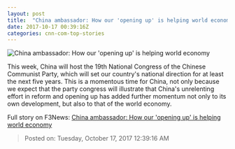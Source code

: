 ```yaml
---
layout: post
title:  "China ambassador: How our 'opening up' is helping world economy"
date: 2017-10-17 00:39:16Z
categories: cnn-com-top-stories
---
```


![China ambassador: How our 'opening up' is helping world economy](http://cdn.cnn.com/cnnnext/dam/assets/131215233620-china-factory-workers-super-tease.jpg)

This week, China will host the 19th National Congress of the Chinese Communist Party, which will set our country's national direction for at least the next five years. This is a momentous time for China, not only because we expect that the party congress will illustrate that China's unrelenting effort in reform and opening up has added further momentum not only to its own development, but also to that of the world economy.


Full story on F3News: [China ambassador: How our 'opening up' is helping world economy](http://www.f3nws.com/n/ppZHBE)

> Posted on: Tuesday, October 17, 2017 12:39:16 AM
